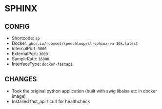 # SPHINX

## CONFIG
- Shortcode: ` sp `
- Docker: ` ghcr.io/robmsmt/speechloop/sl-sphinx-en-16k:latest `
- InternalPort: ` 3000 `
- ExternalPort: ` 3000 `
- SampleRate: ` 16000 `
- InterfaceType: ` docker-fastapi `

## CHANGES
 - Took the original python application (built with swig libalsa etc in docker image)
 - Installed fast_api / curl for healthcheck
